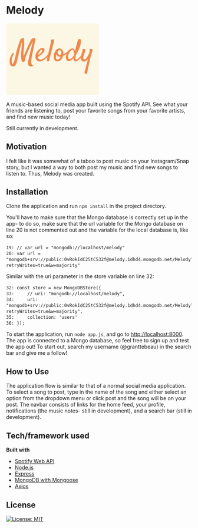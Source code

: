 # Melody

<img src="./public/images/logo.png" width="50%">

A music-based social media app built using the Spotify API. See what your friends are listening to, post your favorite songs from your favorite artists, and find new music today!

Still currently in development.

## Motivation

I felt like it was somewhat of a taboo to post music on your Instagram/Snap story, but I wanted a way to both post my music and find new songs to listen to. Thus, Melody was created. 


## Installation

Clone the application and run ``` npm install ``` in the project directory.

You'll have to make sure that the Mongo database is correctly set up in the app- to do so, make sure that the url variable for the Mongo database on line 20 is not commented out and the variable for the local database is, like so: 

``` 
19: // var url = "mongodb://localhost/melody"
20: var url = "mongodb+srv://public:0vRokIdC25tC532f@melody.1dhd4.mongodb.net/Melody?retryWrites=true&w=majority"
```

Similar with the uri parameter in the store variable on line 32: 

``` 
32: const store = new MongoDBStore({
33:     // uri: "mongodb://localhost/melody",
34:     uri: "mongodb+srv://public:0vRokIdC25tC532f@melody.1dhd4.mongodb.net/Melody?retryWrites=true&w=majority",
35:     collection: 'users'
36: });
```

To start the application, run ``` node app.js ```, and go to [http://localhost:8000](http://localhost:8000/). The app is connected to a Mongo database, so feel free to sign up and test the app out! To start out, search my username (@granttebeau) in the search bar and give me a follow!

## How to Use

The application flow is similar to that of a normal social media application. To select a song to post, type in the name of the song and either select an option from the dropdown menu or click post and the song will be on your post.
The navbar consists of links for the home feed, your profile, notifications (the music notes- still in development), and a search bar (still in development).

## Tech/framework used

<b>Built with</b>
- [Spotify Web API](https://developer.spotify.com/documentation/web-api/)
- [Node.js](https://github.com/nodejs/node)
- [Express](https://github.com/expressjs/express)
- [MongoDB with Mongoose](https://www.npmjs.com/package/mongoose)
- [Axios](https://www.npmjs.com/package/axios)


## License 
[![License: MIT](https://img.shields.io/badge/License-MIT-yellow.svg)](https://opensource.org/licenses/MIT)

